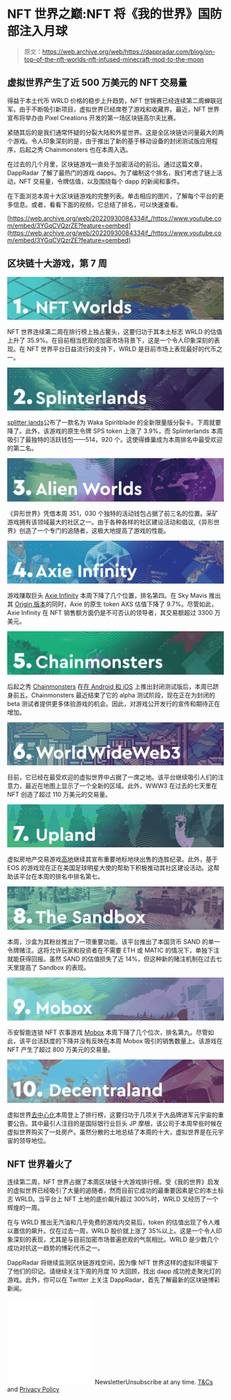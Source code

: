 # NFT 世界之巅:NFT 将《我的世界》国防部注入月球

> 原文：<https://web.archive.org/web/https://dappradar.com/blog/on-top-of-the-nft-worlds-nft-infused-minecraft-mod-to-the-moon>

## 虚拟世界产生了近 500 万美元的 NFT 交易量

得益于本土代币 WRLD 价格的稳步上升趋势，NFT 世锦赛已经连续第二周蝉联冠军。由于不断吸引新项目，虚拟世界已经席卷了游戏和收藏界。最近，NFT 世界宣布将举办由 Pixel Creations 开发的第一场区块链高尔夫比赛。

紧随其后的是我们通常怀疑的分裂大陆和外星世界。这是全区块链访问量最大的两个游戏。令人印象深刻的是，由于推出了新的基于移动设备的封闭测试版应用程序，后起之秀 Chainmonsters 也在本周入选。

在过去的几个月里，区块链游戏一直处于加密活动的前沿。通过这篇文章，DappRadar 了解了最热门的游戏 dapps。为了编制这个排名，我们考虑了链上活动，NFT 交易量，令牌估值，以及围绕每个 dapp 的新闻和事件。

在下面浏览本周十大区块链游戏的完整列表。单击相应的图片，了解每个平台的更多信息。或者，看看下面的视频，它总结了排名，可以快速查看。

[https://web.archive.org/web/20220930084334if_/https://www.youtube.com/embed/3YGqCVQzrZE?feature=oembed](https://web.archive.org/web/20220930084334if_/https://www.youtube.com/embed/3YGqCVQzrZE?feature=oembed)

## 区块链十大游戏，第 7 周

[![NFT Worlds](img/d05536e0dd915047c19da775b99a2011.png)](https://web.archive.org/web/20220930084334/https://dappradar.com/ethereum/games/nft-worlds)

NFT 世界连续第二周在排行榜上独占鳌头，这要归功于其本土标志 WRLD 的估值上升了 35.9%。在目前相当悲观的加密市场背景下，这是一个令人印象深刻的表现。在 NFT 世界平台日益流行的支持下，WRLD 是目前市场上表现最好的代币之一。

![](img/75abee2cc0e4506b093da580230ff421.png)

[splitter lands](https://web.archive.org/web/20220930084334/https://dappradar.com/hive/games/splinterlands)公布了一款名为 Waka Spiritblade 的全新限量版分裂卡。下周就要降了。此外，该游戏的原生令牌 SPS token 上涨了 3.9%，而 Splinterlands 本周吸引了最独特的活跃钱包——514，920 个。这使得蜂巢成为本周排名中最受欢迎的第二名。

[![](img/2917ce4236d79ca4512bf46a31c54791.png)](https://web.archive.org/web/20220930084334/https://dappradar.com/wax/games/alien-worlds-1)

《异形世界》凭借本周 351，030 个独特的活动钱包占据了前三名的位置。采矿游戏拥有该领域最大的社区之一。由于各种各样的社区建设活动和倡议,《异形世界》创造了一个专门的追随者，这极大地提高了游戏的性能。

[![](img/310baa9fc90b15718d2916a84c758be9.png)](https://web.archive.org/web/20220930084334/https://dappradar.com/ronin/games/axie-infinity)

游戏赚取巨头 [Axie Infinity](https://web.archive.org/web/20220930084334/https://dappradar.com/ronin/games/axie-infinity) 本周下降了几个位置，排名第四。在 Sky Mavis 推出其 [Origin 版本](https://web.archive.org/web/20220930084334/https://dappradar.com/blog/axie-infinity-origin-promises-a-brand-new-battle-experience)的同时，Axie 的原生 token AXS 估值下降了 9.7%。尽管如此，Axie Infinity 在 NFT 销售额方面仍是不可否认的领导者，其交易额超过 3300 万美元。

[![](img/d07a98a38407b5ba56fff855441f3407.png)](https://web.archive.org/web/20220930084334/https://dappradar.com/flow/games/chainmonsters)

后起之秀 [Chainmonsters](https://web.archive.org/web/20220930084334/https://dappradar.com/flow/games/chainmonsters) 在[在 Android 和 iOS](https://web.archive.org/web/20220930084334/https://dappradar.com/blog/chainmonsters-closed-beta-launched-on-ios-android/) 上推出封闭测试版后，本周已跻身前五。Chainmonsters 最近结束了它的 alpha 测试阶段，现在正在为封闭的 beta 测试者提供更多体验游戏的机会。因此，对游戏公开发行的宣传和期待正在增加。

![](img/5ff50554e6817e77e2772df6ea13d5ad.png)

目前，它已经在最受欢迎的虚拟世界中占据了一席之地。该平台继续吸引人们的注意力，最近在地图上显示了一个全新的区域。此外，WWW3 在过去的七天里在 NFT 创造了超过 110 万美元的交易量。

[![](img/c36700cdc4a8051640e0ff528e405d4b.png)](https://web.archive.org/web/20220930084334/https://dappradar.com/eos/games/upland)

虚拟房地产交易游戏[高地](https://web.archive.org/web/20220930084334/https://dappradar.com/eos/games/upland)继续其宣布重要地标地块出售的连胜纪录。此外，基于 EOS 的游戏现在正在美国足球明星大使的帮助下积极推动其社区建设活动。这帮助该平台在本周的排名中排名第七。

[![](img/bb0e8f48041cd8068cf5a7699970befd.png)](https://web.archive.org/web/20220930084334/https://dappradar.com/ethereum/games/the-sandbox)

本周，沙盒为其粉丝推出了一项重要功能。该平台推出了本国货币 SAND 的单一令牌赌注。这将允许玩家和投资者在不需要 ETH 或 MATIC 的情况下，单独下注就能获得回报。虽然 SAND 的估值损失了近 14%，但这种新的赌注机制在过去七天里提高了 Sandbox 的表现。

[![NFT Worlds](img/95e7ea0b3aacea718efd561fdbaf75b0.png)](https://web.archive.org/web/20220930084334/https://dappradar.com/binance-smart-chain/games/mobox-nft-farmer)

币安智能连锁 NFT 农事游戏 [Mobox](https://web.archive.org/web/20220930084334/https://dappradar.com/binance-smart-chain/games/mobox-nft-farmer) 本周下降了几个位次，排名第九。尽管如此，该平台活跃度的下降并没有反映在本周 Mobox 吸引的销售数量上。该游戏在 NFT 产生了超过 800 万美元的交易量。

[![NFT Worlds](img/fb905d2514c4f881d769692ff8607fe1.png)](https://web.archive.org/web/20220930084334/https://dappradar.com/ethereum/marketplaces/decentraland)

虚拟世界[去中心化](https://web.archive.org/web/20220930084334/https://dappradar.com/ethereum/marketplaces/decentraland)本周登上了排行榜，这要归功于几项关于大品牌进军元宇宙的重要公告。其中最引人注目的是国际银行业巨头 JP 摩根，该公司于本周早些时候在虚拟世界购买了一处房产。虽然分散的土地总结了本周的十大，虚拟世界是在元宇宙的领导地位。

## NFT 世界着火了

连续第二周，NFT 世界占据了本周区块链十大游戏排行榜。受《我的世界》启发的虚拟世界已经吸引了大量的追随者，然而目前它成功的最重要因素是它的本土标志 WRLD。当平台上 NFT 土地的底价飙升超过 300%时，WRLD 又经历了一个辉煌的一周。

在与 WRLD 推出无汽油和几乎免费的游戏内交易后，token 的估值出现了令人难以置信的飙升。仅在过去一周，WRLD 股价就上涨了 35%以上。这是一个令人印象深刻的表现，尤其是与目前加密市场普遍悲观的气氛相比。WRLD 是少数几个成功对抗这一趋势的博彩代币之一。

DappRadar 将继续监测区块链游戏空间，因为像 NFT 世界这样的虚拟环境留下了他们的印记。请继续关注下周的月度 10 大回顾，找出 dapp 成功抢走聚光灯的游戏。此外，你可以在 Twitter 上关注 DappRadar，首先了解最新的区块链博彩新闻。

![](img/6d5a4a2d609c56e1a5771717e54ba759.png) NewsletterUnsubscribe at any time. [T&Cs](https://web.archive.org/web/20220930084334/https://dappradar.com/terms) and [Privacy Policy](https://web.archive.org/web/20220930084334/https://dappradar.com/privacy-policy)